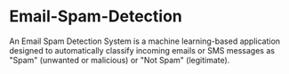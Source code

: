 # Email-Spam-Detection
An Email Spam Detection System is a machine learning-based application designed to automatically classify incoming emails or SMS messages as "Spam" (unwanted or malicious) or "Not Spam" (legitimate).
